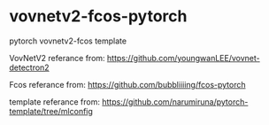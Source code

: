 # vovnetv2-fcos-pytorch
pytorch vovnetv2-fcos template

VovNetV2 referance from: https://github.com/youngwanLEE/vovnet-detectron2

Fcos referance from: https://github.com/bubbliiiing/fcos-pytorch

template referance from: https://github.com/narumiruna/pytorch-template/tree/mlconfig
